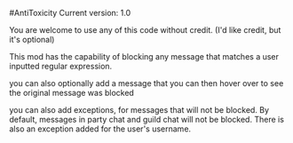 #AntiToxicity
Current version: 1.0

You are welcome to use any of this code without credit. (I'd like credit, but it's optional)

This mod has the capability of blocking any message that matches a user inputted regular expression.

you can also optionally add a message that you can then hover over to see the original message was blocked

you can also add exceptions, for messages that will not be blocked. 
By default, messages in party chat and guild chat will not be blocked.
There is also an exception added for the user's username.
